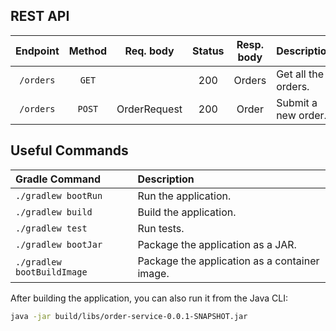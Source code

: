 
## REST API

| Endpoint	      | Method   | Req. body    | Status | Resp. body     | Description    		   	         |
|:---------------:|:--------:|:------------:|:------:|:--------------:|:---------------------------------|
| `/orders`       | `GET`    |              | 200    | Orders         | Get all the orders.              |
| `/orders`       | `POST`   | OrderRequest | 200    | Order          | Submit a new order.              |

## Useful Commands

| Gradle Command	         | Description                                   |
|:---------------------------|:----------------------------------------------|
| `./gradlew bootRun`        | Run the application.                          |
| `./gradlew build`          | Build the application.                        |
| `./gradlew test`           | Run tests.                                    |
| `./gradlew bootJar`        | Package the application as a JAR.             |
| `./gradlew bootBuildImage` | Package the application as a container image. |

After building the application, you can also run it from the Java CLI:

```bash
java -jar build/libs/order-service-0.0.1-SNAPSHOT.jar
```
